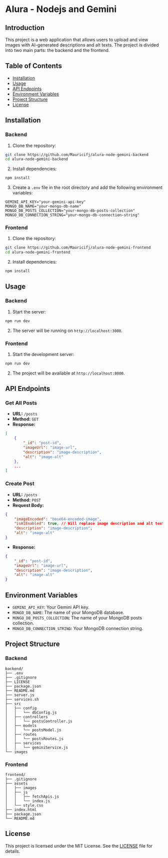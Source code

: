# Alura - Nodejs and Gemini

## Introduction

This project is a web application that allows users to upload and view images with AI-generated descriptions and alt texts. The project is divided into two main parts: the backend and the frontend.

## Table of Contents

- [Installation](#installation)
- [Usage](#usage)
- [API Endpoints](#api-endpoints)
- [Environment Variables](#environment-variables)
- [Project Structure](#project-structure)
- [License](#license)

## Installation

### Backend

1. Clone the repository:

```sh
git clone https://github.com/Mauricifj/alura-node-gemini-backend
cd alura-node-gemini-backend
```

2. Install dependencies:

```sh
npm install
```

3. Create a `.env` file in the root directory and add the following environment variables:

```env
GEMINI_API_KEY="your-gemini-api-key"
MONGO_DB_NAME="your-mongo-db-name"
MONGO_DB_POSTS_COLLECTION="your-mongo-db-posts-collection"
MONGO_DB_CONNECTION_STRING="your-mongo-db-connection-string"
```

### Frontend

1. Clone the repository:

```sh
git clone https://github.com/Mauricifj/alura-node-gemini-frontend
cd alura-node-gemini-frontend
```

2. Install dependencies:

```sh
npm install
```

## Usage

### Backend

1. Start the server:

```sh
npm run dev
```

2. The server will be running on `http://localhost:3000`.

### Frontend

1. Start the development server:

```sh
npm run dev
```

2. The project will be available at `http://localhost:8000`.

## API Endpoints

### Get All Posts

- **URL:** `/posts`
- **Method:** `GET`
- **Response:**

```json
[
    {
        "_id": "post-id",
        "imageUrl": "image-url",
        "description": "image-description",
        "alt": "image-alt"
    },
    ...
]
```

### Create Post

- **URL:** `/posts`
- **Method:** `POST`
- **Request Body:**

```json
{
    "imageEncoded": "base64-encoded-image",
    "isAIEnabled": true, // Will replace image description and alt text for AI generated content
    "description": "image-description",
    "alt": "image-alt"
}
```

- **Response:**

```json
{
    "_id": "post-id",
    "imageUrl": "image-url",
    "description": "image-description",
    "alt": "image-alt"
}
```

## Environment Variables

- `GEMINI_API_KEY`: Your Gemini API key.
- `MONGO_DB_NAME`: The name of your MongoDB database.
- `MONGO_DB_POSTS_COLLECTION`: The name of your MongoDB posts collection.
- `MONGO_DB_CONNECTION_STRING`: Your MongoDB connection string.

## Project Structure

### Backend

```plaintext
backend/
├── .env
├── .gitignore
├── LICENSE
├── package.json
├── README.md
├── server.js
├── services.sh
├── src
│   ├── config
│   │   └── dbConfig.js
│   ├── controllers
│   │   └── postsController.js
│   ├── models
│   │   └── postsModel.js
│   ├── routes
│   │   └── postsRoutes.js
│   ├── services
│   │   └── geminiService.js
└── images
```

### Frontend

```plaintext
frontend/
├── .gitignore
├── assets
│   ├── images
│   ├── js
│   │   ├── fetchApis.js
│   │   └── index.js
│   └── style.css
├── index.html
├── package.json
└── README.md
```

## License

This project is licensed under the MIT License. See the [LICENSE](LICENSE) file for details.
